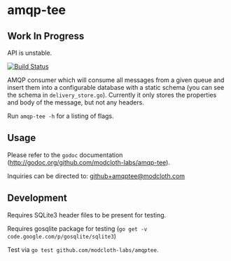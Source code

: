 amqp-tee
========

Work In Progress
----------------
API is unstable.

[![Build Status](https://travis-ci.org/modcloth-labs/amqp-tee.png?branch=master)](https://travis-ci.org/modcloth-labs/amqp-tee)

AMQP consumer which will consume all messages from a given queue and insert
them into a configurable database with a static schema (you can see the schema
in `delivery_store.go`). Currently it only stores the properties and body of
the message, but not any headers.

Run `amqp-tee -h` for a listing of flags.

## Usage

Please refer to the `godoc` documentation (http://godoc.org/github.com/modcloth-labs/amqp-tee).

Inquiries can be directed to: github+amqptee@modcloth.com

## Development

Requires SQLite3 header files to be present for testing.

Requires gosqlite package for testing (`go get -v code.google.com/p/gosqlite/sqlite3`)

Test via `go test github.com/modcloth-labs/amqptee`.
